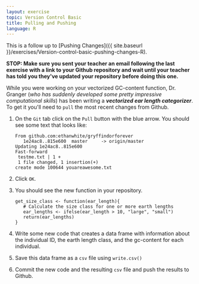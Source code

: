 ```yaml
---
layout: exercise
topic: Version Control Basic
title: Pulling and Pushing
language: R
---
```


This is a follow up to
[Pushing Changes]({{ site.baseurl }}/exercises/Version-control-basic-pushing-changes-R).

**STOP: Make sure you sent your teacher an email following the last exercise
with a link to your Github repository and wait until your teacher has told you
they've updated your repository before doing this one.**

While you were working on your vectorized GC-content function, Dr. Granger (*who
has suddenly developed some pretty impressive computational skills*) has been
writing a ***vectorized ear length categorizer***. To get it you'll need to `pull` the
most recent changes from Github.

1. On the `Git` tab click on the `Pull` button with the blue arrow. You should
   see some text that looks like:

   ```
   From github.com:ethanwhite/gryffindorforever
      1e24ac8..815e600  master     -> origin/master
   Updating 1e24ac8..815e600
   Fast-forward
    testme.txt | 1 +
    1 file changed, 1 insertion(+)
   create mode 100644 youareawesome.txt
   ```

2. Click `OK`.
3. You should see the new function in your repository.

   ```
   get_size_class <- function(ear_length){
      # Calculate the size class for one or more earth lengths
      ear_lengths <- ifelse(ear_length > 10, "large", "small")
      return(ear_lengths)
   }
   ``` 

4. Write some new code that creates a data frame with information about the
  individual ID, the earth length class, and the gc-content for each individual.
5. Save this data frame as a `csv` file using `write.csv()`
6. Commit the new code and the resulting `csv` file and push the results to
   Github.
